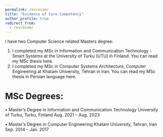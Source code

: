 ```yaml
---
permalink: /evcocom/
title: "Evidence of Core Competency"
author_profile: true
redirect_from: 
  - /evcocom/
---
```


I have two Computer Science related Masters degree:

1. I completed my MSc in Information and Communication Technology - Smart Systems at the University of Turku (UTU) in Finland. You can read my MSc thesis here.
2. I completed my MSc in Computer Systems Architecture, Computer Engineering at Khatam University, Tehran in Iran. You can read my MSc thesis in Persian language here.

MSc Degrees:
======
• Master’s Degree in Information and Communication Technology
University of Turku, Turku, Finland
Aug. 2021 – Aug. 2023

• Master’s Degree in Computer Engineering
Khatam University, Tehran, Iran
Sep. 2014 – Jan. 2017
